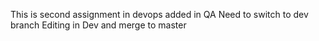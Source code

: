 This is second assignment in devops added in QA
Need to switch to dev branch
Editing in Dev and merge to master

